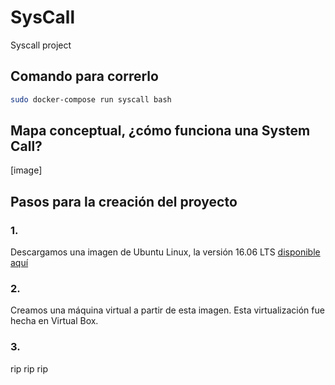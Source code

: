 # SysCall
Syscall project 

## Comando para correrlo

```bash
sudo docker-compose run syscall bash
```
    

## Mapa conceptual, ¿cómo funciona una System Call?

 [image]

## Pasos para la creación del proyecto

### 1. 

Descargamos una imagen de Ubuntu Linux, la versión 16.06 LTS <a target="_blank" href="https://releases.ubuntu.com/16.04/">disponible aquí<a>

### 2.

Creamos una máquina virtual a partir de esta imagen. Esta virtualización fue hecha en Virtual Box.

### 3. 

rip rip rip